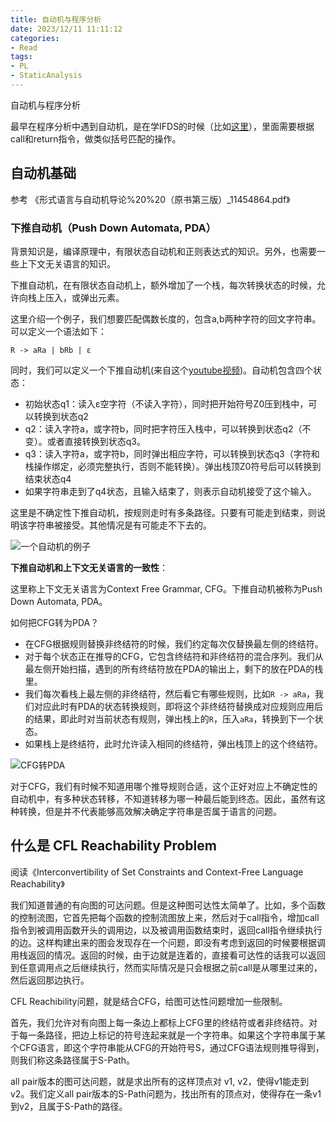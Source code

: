 ```yaml
---
title: 自动机与程序分析
date: 2023/12/11 11:11:12
categories:
- Read
tags:
- PL
- StaticAnalysis
---
```


自动机与程序分析

<!-- more -->

最早在程序分析中遇到自动机，是在学IFDS的时候（比如[这里](https://www.cnblogs.com/LittleHann/p/16381920.html#_label2)），里面需要根据call和return指令，做类似括号匹配的操作。

## 自动机基础

参考 《形式语言与自动机导论%20%20（原书第三版）_11454864.pdf》

### 下推自动机（Push Down Automata, PDA）

背景知识是，编译原理中，有限状态自动机和正则表达式的知识。另外，也需要一些上下文无关语言的知识。

下推自动机，在有限状态自动机上，额外增加了一个栈，每次转换状态的时候，允许向栈上压入，或弹出元素。

这里介绍一个例子，我们想要匹配偶数长度的，包含a,b两种字符的回文字符串。可以定义一个语法如下：

```
R -> aRa | bRb | ε
```

同时，我们可以定义一个下推自动机(来自这个[youtube视频](https://www.youtube.com/watch?v=BxA-aI2dyRo&list=PLBlnK6fEyqRgp46KUv4ZY69yXmpwKOIev&index=89))。自动机包含四个状态：

- 初始状态q1：读入ε空字符（不读入字符），同时把开始符号Z0压到栈中，可以转换到状态q2
- q2：读入字符a，或字符b，同时把字符压入栈中，可以转换到状态q2（不变）。或者直接转换到状态q3。
- q3：读入字符a，或字符b，同时弹出相应字符，可以转换到状态q3（字符和栈操作绑定，必须完整执行，否则不能转换）。弹出栈顶Z0符号后可以转换到结束状态q4
- 如果字符串走到了q4状态，且输入结束了，则表示自动机接受了这个输入。

这里是不确定性下推自动机，按规则走时有多条路径。只要有可能走到结束，则说明该字符串被接受。其他情况是有可能走不下去的。

![一个自动机的例子](自动机1.png)


**下推自动机和上下文无关语言的一致性**：

这里称上下文无关语言为Context Free Grammar, CFG。下推自动机被称为Push Down Automata, PDA。

如何把CFG转为PDA？
- 在CFG根据规则替换非终结符的时候，我们约定每次仅替换最左侧的终结符。
- 对于每个状态正在推导的CFG，它包含终结符和非终结符的混合序列。我们从最左侧开始扫描，遇到的所有终结符放在PDA的输出上，剩下的放在PDA的栈里。
- 我们每次看栈上最左侧的非终结符，然后看它有哪些规则，比如`R -> aRa`，我们对应此时有PDA的状态转换规则，即将这个非终结符替换成对应规则应用后的结果，即此时对当前状态有规则，弹出栈上的`R`，压入`aRa`，转换到下一个状态。
- 如果栈上是终结符，此时允许读入相同的终结符，弹出栈顶上的这个终结符。

![CFG转PDA](CFG转PDA.png)

对于CFG，我们有时候不知道用哪个推导规则合适，这个正好对应上不确定性的自动机中，有多种状态转移，不知道转移为哪一种最后能到终态。因此，虽然有这种转换，但是并不代表能够高效解决确定字符串是否属于语言的问题。

## 什么是 CFL Reachability Problem

阅读《Interconvertibility of Set Constraints and Context-Free Language Reachability》

我们知道普通的有向图的可达问题。但是这种图可达性太简单了。比如，多个函数的控制流图，它首先把每个函数的控制流图放上来，然后对于call指令，增加call指令到被调用函数开头的调用边，以及被调用函数结束时，返回call指令继续执行的边。这样构建出来的图会发现存在一个问题，即没有考虑到返回的时候要根据调用栈返回的情况。返回的时候，由于边就是连着的，直接看可达性的话我可以返回到任意调用点之后继续执行，然而实际情况是只会根据之前call是从哪里过来的，然后返回那边执行。

CFL Reachibility问题，就是结合CFG，给图可达性问题增加一些限制。

首先，我们允许对有向图上每一条边上都标上CFG里的终结符或者非终结符。对于每一条路径，把边上标记的符号连起来就是一个字符串。如果这个字符串属于某个CFG语言，即这个字符串能从CFG的开始符号S，通过CFG语法规则推导得到，则我们称这条路径属于S-Path。

all pair版本的图可达问题，就是求出所有的这样顶点对 v1, v2，使得v1能走到v2。我们定义all pair版本的S-Path问题为，找出所有的顶点对，使得存在一条v1到v2，且属于S-Path的路径。
